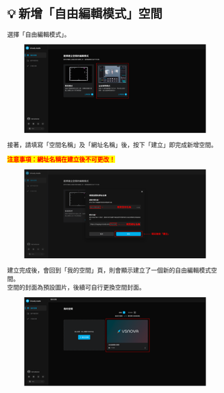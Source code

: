 # 💡 新增「自由編輯模式」空間

選擇「自由編輯模式」。

<figure><img src="../../.gitbook/assets/Frame 82.png" alt=""><figcaption></figcaption></figure>



接著，請填寫「空間名稱」及「網址名稱」後，按下「建立」即完成新增空間。

<mark style="color:red;">**注意事項：網址名稱在建立後不可更改！**</mark>

<figure><img src="../../.gitbook/assets/Frame 80.png" alt=""><figcaption></figcaption></figure>



建立完成後，會回到「我的空間」頁，則會顯示建立了一個新的自由編輯模式空間。\
空間的封面為預設圖片，後續可自行更換空間封面。

<figure><img src="../../.gitbook/assets/Frame 83.png" alt=""><figcaption></figcaption></figure>

